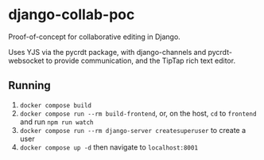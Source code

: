 # django-collab-poc

Proof-of-concept for collaborative editing in Django.

Uses YJS via the pycrdt package, with django-channels and pycrdt-websocket to provide communication, and
the TipTap rich text editor.

## Running

1. `docker compose build`
2. `docker compose run --rm build-frontend`, or, on the host, `cd` to `frontend` and run `npm run watch`
3. `docker compose run --rm django-server createsuperuser` to create a user
4. `docker compose up -d` then navigate to `localhost:8001`
